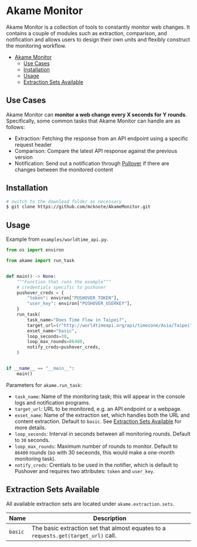 # Akame Monitor

Akame Monitor is a collection of tools to constantly monitor web changes. It contains a couple of modules such as extraction, comparison, and notification and allows users to design their own units and flexibly construct the monitoring workflow.

- [Akame Monitor](#akame-monitor)
  - [Use Cases](#use-cases)
  - [Installation](#installation)
  - [Usage](#usage)
  - [Extraction Sets Available](#extraction-sets-available)

## Use Cases

Akame Monitor can **monitor a web change every X seconds for Y rounds**. Specifically, some common tasks that Akame Monitor can handle are as follows:

- Extraction: Fetching the response from an API endpoint using a specific request header
- Comparison: Compare the latest API response against the previous version
- Notification: Send out a notification through [Pullover](https://pushover.net/) if there are changes between the monitored content

## Installation

```bash
# switch to the download folder as necessary
$ git clone https://github.com/mcknote/AkameMonitor.git
```

## Usage

Example from `examples/worldtime_api.py`.

```python
from os import environ

from akame import run_task


def main() -> None:
    """Function that runs the example"""
    # credentials specific to pushover
    pushover_creds = {
        "token": environ["PUSHOVER_TOKEN"],
        "user_key": environ["PUSHOVER_USERKEY"],
    }
    run_task(
        task_name="Does Time Flow in Taipei?",
        target_url=(r"http://worldtimeapi.org/api/timezone/Asia/Taipei"),
        exset_name="basic",
        loop_seconds=30,
        loop_max_rounds=86400,
        notify_creds=pushover_creds,
    )


if __name__ == "__main__":
    main()

```

Parameters for `akame.run_task`:

- `task_name`: Name of the monitoring task; this will appear in the console logs and notification programs.
- `target_url`: URL to be monitored, e.g. an API endpoint or a webpage.
- `exset_name`: Name of the extraction set, which handles both the URL and content extraction. Default to `basic`. See [Extraction Sets Available](#extraction-sets-available) for more details.
- `loop_seconds`: Interval in seconds between all monitoring rounds. Default to `30` seconds.
- `loop_max_rounds`: Maximum number of rounds to monitor. Default to `86400` rounds (so with 30 seceonds, this would make a one-month monitoring task).
- `notify_creds`: Crentials to be used in the notifier, which is default to Pushover and requires two attributes: `token` and `user_key`.

## Extraction Sets Available

All available extraction sets are located under `akame.extraction.sets`.

| Name | Description |
| --- | --- |
| `basic` | The basic extraction set that almost equates to a `requests.get(target_url)` call. |
